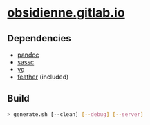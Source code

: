 # [obsidienne.gitlab.io](https://obsidienne.gitlab.io)

## Dependencies

* [pandoc](https://pandoc.org/)
* [sassc](https://github.com/sass/sassc)
* [yq](https://github.com/mikefarah/yq)
* [feather](https://feathericons.com/) (included)

## Build

~~~sh
> generate.sh [--clean] [--debug] [--server]
~~~

